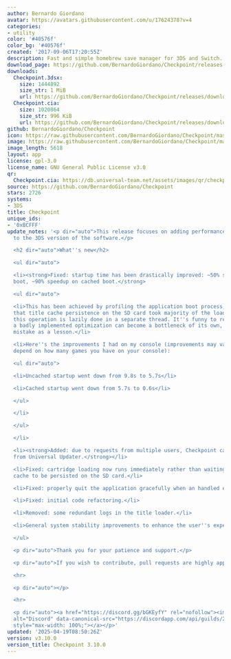```yaml
---
author: Bernardo Giordano
avatar: https://avatars.githubusercontent.com/u/17624378?v=4
categories:
- utility
color: '#40576f'
color_bg: '#40576f'
created: '2017-09-06T17:20:55Z'
description: Fast and simple homebrew save manager for 3DS and Switch.
download_page: https://github.com/BernardoGiordano/Checkpoint/releases
downloads:
  Checkpoint.3dsx:
    size: 1444892
    size_str: 1 MiB
    url: https://github.com/BernardoGiordano/Checkpoint/releases/download/v3.10.0/Checkpoint.3dsx
  Checkpoint.cia:
    size: 1020864
    size_str: 996 KiB
    url: https://github.com/BernardoGiordano/Checkpoint/releases/download/v3.10.0/Checkpoint.cia
github: BernardoGiordano/Checkpoint
icon: https://raw.githubusercontent.com/BernardoGiordano/Checkpoint/master/3ds/assets/icon.png
image: https://raw.githubusercontent.com/BernardoGiordano/Checkpoint/master/3ds/assets/banner.png
image_length: 5618
layout: app
license: gpl-3.0
license_name: GNU General Public License v3.0
qr:
  Checkpoint.cia: https://db.universal-team.net/assets/images/qr/checkpoint-cia.png
source: https://github.com/BernardoGiordano/Checkpoint
stars: 2726
systems:
- 3DS
title: Checkpoint
unique_ids:
- '0xBCFFF'
update_notes: '<p dir="auto">This release focuses on adding performance improvements
  to the 3DS version of the software.</p>

  <h2 dir="auto">What''s new</h2>

  <ul dir="auto">

  <li><strong>Fixed: startup time has been drastically improved: ~50% speedup on uncached
  boot, ~90% speedup on cached boot.</strong>

  <ul dir="auto">

  <li>This has been achieved by profiling the application boot process, and realizing
  that title cache persistence on the SD card took majority of the loading time. Now
  this operation is lazily done in a separate thread. It''s funny to realize that
  a badly implemented optimization can become a bottleneck of its own, so take my
  mistake as a lesson.</li>

  <li>Here''s the improvements I had on my console (improvements may vary since they
  depend on how many games you have on your console):

  <ul dir="auto">

  <li>Uncached startup went down from 9.8s to 5.7s</li>

  <li>Cached startup went down from 5.7s to 0.6s</li>

  </ul>

  </li>

  </ul>

  </li>

  <li><strong>Added: due to requests from multiple users, Checkpoint can now be updated
  from Universal Updater.</strong></li>

  <li>Fixed: cartridge loading now runs immediately rather than waiting for the title
  cache to be persisted on the SD card.</li>

  <li>Fixed: properly quit the application gracefully when an handled exception occurs.</li>

  <li>Fixed: initial code refactoring.</li>

  <li>Removed: some redundant logs in the title loader.</li>

  <li>General system stability improvements to enhance the user''s experience.</li>

  </ul>

  <p dir="auto">Thank you for your patience and support.</p>

  <p dir="auto">If you wish to contribute, pull requests are highly appreciated.</p>

  <hr>

  <p dir="auto"></p>

  <hr>

  <p dir="auto"><a href="https://discord.gg/bGKEyfY" rel="nofollow"><img src="https://camo.githubusercontent.com/4fd6621149dd39281a0da7c2c9d80ad1408edca0c82a0153a1d7df9ea37c7e11/68747470733a2f2f646973636f72646170702e636f6d2f6170692f6775696c64732f3237383232323833343633333830313732382f7769646765742e706e673f7374796c653d62616e6e6572332674696d652d"
  alt="Discord" data-canonical-src="https://discordapp.com/api/guilds/278222834633801728/widget.png?style=banner3&amp;time-"
  style="max-width: 100%;"></a></p>'
updated: '2025-04-19T08:50:26Z'
version: v3.10.0
version_title: Checkpoint 3.10.0
---
```

